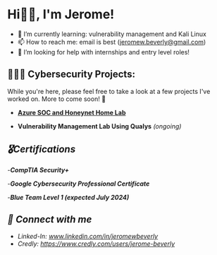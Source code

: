 
<h1>Hi👋🏽, I'm Jerome!</h1>

- 🌱 I’m currently learning: vulnerability management and Kali Linux
-  📫 How to reach me: email is best (jeromew.beverly@gmail.com)
-  🤔 I’m looking for help with internships and entry level roles!


<h2>👨🏽‍💻 Cybersecurity Projects:</h2>

<body>
  While you're here, please feel free to take a look at a few projects I've worked on. More to come soon! 🙂
</body>

- <b><a href="https://github.com/jeromebeverly9/Azure-SOC-Lab">Azure SOC and Honeynet Home Lab</a></b>

- <b>Vulnerability Management Lab Using Qualys</b>  <i>(ongoing)<i/>

<h2>🎖️Certifications</h2>

-<b>CompTIA Security+ </b>

-<b>Google Cybersecurity Professional Certificate </b>

-<b>Blue Team Level 1 (expected July 2024) </b>
  

<h2> 🤝 Connect with me</h2>

- Linked-In: www.linkedin.com/in/jeromewbeverly
- Credly: https://www.credly.com/users/jerome-beverly






<!--
**jeromebeverly9/jeromebeverly9** is a ✨ _special_ ✨ repository because its `README.md` (this file) appears on your GitHub profile.

Here are some ideas to get you started:

- 🔭 I’m currently working on ...
- 🌱 I’m currently learning ...
- 👯 I’m looking to collaborate on ...
- 🤔 I’m looking for help with ...
- 💬 Ask me about ...
- 📫 How to reach me: ...
- 😄 Pronouns: ...
- ⚡ Fun fact: ...
-->
